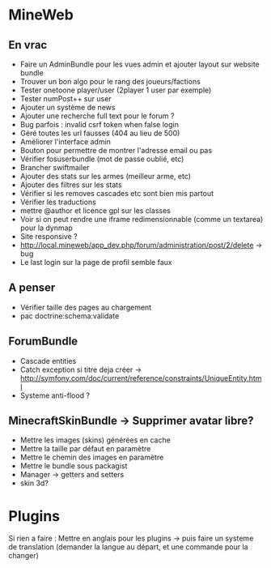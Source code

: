 MineWeb
=======

En vrac
-------
  * Faire un AdminBundle pour les vues admin et ajouter layout sur website bundle
  * Trouver un bon algo pour le rang des joueurs/factions
  * Tester onetoone player/user (2player 1 user par exemple)
  * Tester numPost++ sur user
  * Ajouter un système de news
  * Ajouter une recherche full text pour le forum ?
  * Bug parfois : invalid csrf token when false login
  * Géré toutes les url fausses (404 au lieu de 500)
  * Améliorer l'interface admin
  * Bouton pour permettre de montrer l'adresse email ou pas
  * Vérifier fosuserbundle (mot de passe oublié, etc)
  * Brancher swiftmailer
  * Ajouter des stats sur les armes (meilleur arme, etc)
  * Ajouter des filtres sur les stats
  * Vérifier si les removes cascades etc sont bien mis partout
  * Vérifier les traductions
  * mettre @author et licence gpl sur les classes
  * Voir si on peut rendre une iframe redimensionnable (comme un textarea) pour la dynmap
  * Site responsive ?
  * http://local.mineweb/app_dev.php/forum/administration/post/2/delete -> bug
  * Le last login sur la page de profil semble faux

A penser
--------

  * Vérifier taille des pages au chargement
  * pac doctrine:schema:validate

ForumBundle
-----------

  * Cascade entities
  * Catch exception si titre deja créer -> http://symfony.com/doc/current/reference/constraints/UniqueEntity.html
  * Systeme anti-flood ?

MinecraftSkinBundle -> Supprimer avatar libre?   
-------------------

  * Mettre les images (skins) générées en cache
  * Mettre la taille par défaut en paramètre
  * Mettre le chemin des images en paramètre
  * Mettre le bundle sous packagist
  * Manager -> getters and setters
  * skin 3d?

Plugins
=======

Si rien a faire : Mettre en anglais pour les plugins -> puis faire un systeme de translation (demander la langue au départ, et une commande pour la changer)
